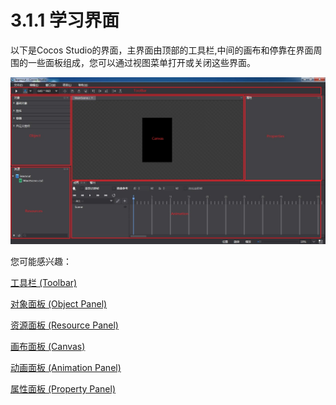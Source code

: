 # 3.1.1 学习界面


以下是Cocos Studio的界面，主界面由顶部的工具栏,中间的画布和停靠在界面周围的一些面板组成，您可以通过视图菜单打开或关闭这些界面。

![image](res/learninterface.jpg)

您可能感兴趣：

[工具栏 (Toolbar)](../toolbar/zh.md)

[对象面板 (Object Panel)](../controls/zh.md)

[资源面板 (Resource Panel)](../resources/zh.md)

[画布面板 (Canvas)](../canvas/zh.md)

[动画面板 (Animation Panel)](../animation/zh.md)

[属性面板 (Property Panel)](../properties/zh.md)

